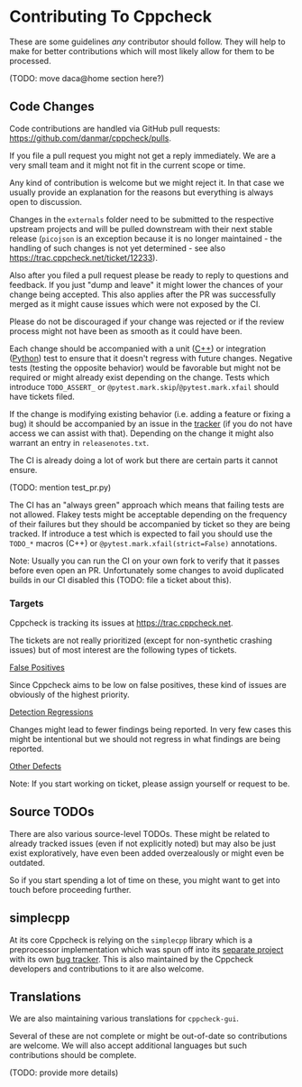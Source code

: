 # Contributing To Cppcheck

These are some guidelines *any* contributor should follow. They will help to make for better contributions which will most likely allow for them to be processed.

(TODO: move daca@home section here?)

## Code Changes

Code contributions are handled via GitHub pull requests: https://github.com/danmar/cppcheck/pulls.

If you file a pull request you might not get a reply immediately. We are a very small team and it might not fit in the current scope or time.

Any kind of contribution is welcome but we might reject it. In that case we usually provide an explanation for the reasons but everything is always open to discussion.

Changes in the `externals` folder need to be submitted to the respective upstream projects and will be pulled downstream with their next stable release (`picojson` is an exception because it is no longer maintained - the handling of such changes is not yet determined - see also https://trac.cppcheck.net/ticket/12233).

Also after you filed a pull request please be ready to reply to questions and feedback. If you just "dump and leave" it might lower the chances of your change being accepted. This also applies after the PR was successfully merged as it might cause issues which were not exposed by the CI.

Please do not be discouraged if your change was rejected or if the review process might not have been as smooth as it could have been.

Each change should be accompanied with a unit ([C++](https://github.com/danmar/cppcheck/tree/main/test)) or integration ([Python](https://github.com/danmar/cppcheck/tree/main/test/cli)) test to ensure that it doesn't regress with future changes. Negative tests (testing the opposite behavior) would be favorable but might not be required or might already exist depending on the change. Tests which introduce `TODO_ASSERT_` or `@pytest.mark.skip`/`@pytest.mark.xfail` should have tickets filed.

If the change is modifying existing behavior (i.e. adding a feature or fixing a bug) it should be accompanied by an issue in the [tracker](https://trac.cppcheck.net) (if you do not have access we can assist with that). Depending on the change it might also warrant an entry in `releasenotes.txt`.

The CI is already doing a lot of work but there are certain parts it cannot ensure.

(TODO: mention test_pr.py)

The CI has an "always green" approach which means that failing tests are not allowed. Flakey tests might be acceptable depending on the frequency of their failures but they should be accompanied by ticket so they are being tracked. If introduce a test which is expected to fail you should use the `TODO_*` macros (C++) or `@pytest.mark.xfail(strict=False)` annotations.

Note: Usually you can run the CI on your own fork to verify that it passes before even open an PR. Unfortunately some changes to avoid duplicated builds in our CI disabled this (TODO: file a ticket about this).

### Targets

Cppcheck is tracking its issues at https://trac.cppcheck.net.

The tickets are not really prioritized (except for non-synthetic crashing issues) but of most interest are the following types of tickets.

[False Positives](https://trac.cppcheck.net/query?status=accepted&status=assigned&status=new&status=reopened&component=False+positive&col=id&col=summary&col=status&col=component&col=type&col=priority&col=milestone&order=priority)

Since Cppcheck aims to be low on false positives, these kind of issues are obviously of the highest priority.

[Detection Regressions](https://trac.cppcheck.net/query?status=accepted&status=assigned&status=new&status=reopened&keywords=~regression&component=Improve+check&col=id&col=summary&col=status&col=type&col=priority&col=milestone&col=component&order=priority)

Changes might lead to fewer findings being reported. In very few cases this might be intentional but we should not regress in what findings are being reported. 

[Other Defects](https://trac.cppcheck.net/query?status=accepted&status=assigned&status=new&status=reopened&type=defect&component=!False+positive&col=id&col=summary&col=type&col=status&col=component&col=priority&col=milestone&order=priority)

Note: If you start working on ticket, please assign yourself or request to be.

## Source TODOs

There are also various source-level TODOs. These might be related to already tracked issues (even if not explicitly noted) but may also be just exist exploratively, have even been added overzealously or might even be outdated.

So if you start spending a lot of time on these, you might want to get into touch before proceeding further. 

## simplecpp

At its core Cppcheck is relying on the `simplecpp` library which is a preprocessor implementation which was spun off into its [separate project](https://github.com/danmar/simplecpp) with its own [bug tracker](https://github.com/danmar/simplecpp/issues). This is also maintained by the Cppcheck developers and contributions to it are also welcome.

## Translations

We are also maintaining various translations for `cppcheck-gui`.

Several of these are not complete or might be out-of-date so contributions are welcome. We will also accept additional languages but such contributions should be complete.

(TODO: provide more details)
